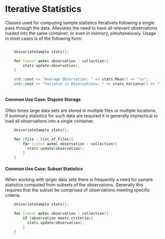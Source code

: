 # Iterative Statistics
Classes used for computing sample statistics iteratively following a single pass through the data. Alleviates the need to have all relevant observations loaded into the same container, or even in memory, simultaneously. Usage in most cases is of the following form:

```cpp

    UnivariateSample stats{};
    
    for (const auto& observation : collection){
        stats.update(observation);
    }
    
    std::cout << "Average Observation: " << stats.Mean() << "\n";
    std::cout << "Variance in Observations: " << stats.Variance() << "\n";
  
```

#### Common Use Case: Disjoint Storage ####
Often times large data sets are stored in multiple files or multiple locations. If summary statsitics for such data are required it is generally impractical to load all observations into a single container.

```cpp
    UnivariateSample stats{};
    
    for (file : list_of_Files){
        for (const auto& observation : collection){
          stats.update(observation);
        }
    }
```

#### Common Use Case: Subset Statistics ####
When working with larger data sets there is frequently a need for sample statistics computed from subsets of the observations. Generally this requires that the subset be comprised of observations meeting specific criteria.


```cpp
    UnivariateSample stats{};
    
    for (const auto& observation : collection){
        if (observation meets criteria){
          stats.update(observation);
        }
    }
```

